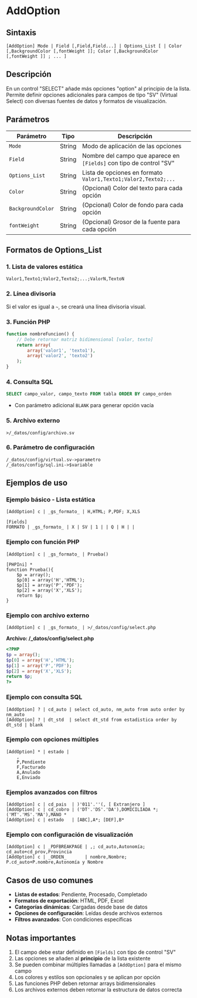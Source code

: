 # AddOption

## Sintaxis
```
[AddOption] Mode | Field [,Field,Field...] | Options_List [ | Color [,BackgroundColor [,fontWeight ]]; Color [,BackgroundColor [,fontWeight ]] ; ... ]
```

## Descripción
En un control "SELECT" añade más opciones "option" al principio de la lista. Permite definir opciones adicionales para campos de tipo "SV" (Virtual Select) con diversas fuentes de datos y formatos de visualización.

## Parámetros

| Parámetro | Tipo | Descripción |
|-----------|------|-------------|
| `Mode` | String | Modo de aplicación de las opciones |
| `Field` | String | Nombre del campo que aparece en `[Fields]` con tipo de control "SV" |
| `Options_List` | String | Lista de opciones en formato `Valor1,Texto1;Valor2,Texto2;...` |
| `Color` | String | (Opcional) Color del texto para cada opción |
| `BackgroundColor` | String | (Opcional) Color de fondo para cada opción |
| `fontWeight` | String | (Opcional) Grosor de la fuente para cada opción |

## Formatos de Options_List

### 1. Lista de valores estática
```
Valor1,Texto1;Valor2,Texto2;...;ValorN,TextoN
```

### 2. Línea divisoria
Si el valor es igual a `~`, se creará una línea divisoria visual.

### 3. Función PHP
```php
function nombreFuncion() {
    // Debe retornar matriz bidimensional [valor, texto]
    return array(
        array('valor1', 'texto1'),
        array('valor2', 'texto2')
    );
}
```

### 4. Consulta SQL
```sql
SELECT campo_valor, campo_texto FROM tabla ORDER BY campo_orden
```
- Con parámetro adicional `BLANK` para generar opción vacía

### 5. Archivo externo
```
>/_datos/config/archivo.sv
```

### 6. Parámetro de configuración
```
/_datos/config/virtual.sv->parametro
/_datos/config/sql.ini->$variable
```

## Ejemplos de uso

### Ejemplo básico - Lista estática
```
[AddOption] c | _gs_formato_ | H,HTML; P,PDF; X,XLS

[Fields]
FORMATO | _gs_formato_ | X | SV | 1 | | Q | H | |
```

### Ejemplo con función PHP
```
[AddOption] c | _gs_formato_ | Prueba()

[PHPIni] *
function Prueba(){
    $p = array();
    $p[0] = array('H','HTML');
    $p[1] = array('P','PDF');
    $p[2] = array('X','XLS');
    return $p;
}
```

### Ejemplo con archivo externo
```
[AddOption] c | _gs_formato_ | >/_datos/config/select.php
```

**Archivo: /_datos/config/select.php**
```php
<?PHP
$p = array();
$p[0] = array('H','HTML');
$p[1] = array('P','PDF');
$p[2] = array('X','XLS');
return $p;
?>
```

### Ejemplo con consulta SQL
```
[AddOption] ? | cd_auto | select cd_auto, nm_auto from auto order by nm_auto
[AddOption] ? | dt_std  | select dt_std from estadistica order by dt_std | blank
```

### Ejemplo con opciones múltiples
```
[AddOption] * | estado |
    ,
    P,Pendiente
    F,Facturado
    A,Anulado
    E,Enviado
```

### Ejemplos avanzados con filtros
```
[AddOption] c | cd_pais  | )'011'.''(, [ Extranjero ]
[AddOption] c | cd_cobro | ('DT'.'DS'.'DA'),DOMICILIADA *; ('MT'.'MS'.'MA'),MANO *
[AddOption] c | estado   | [ABC],A*; [DEF],B*
```

### Ejemplo con configuración de visualización
```
[AddOption] c | _PDFBREAKPAGE | ,; cd_auto,Autonomía; cd_auto+cd_prov,Provincia
[AddOption] c | _ORDEN_       | nombre,Nombre; P.cd_auto+P.nombre,Autonomía y Nombre
```

## Casos de uso comunes

- **Listas de estados**: Pendiente, Procesado, Completado
- **Formatos de exportación**: HTML, PDF, Excel
- **Categorías dinámicas**: Cargadas desde base de datos
- **Opciones de configuración**: Leídas desde archivos externos
- **Filtros avanzados**: Con condiciones específicas

## Notas importantes

1. El campo debe estar definido en `[Fields]` con tipo de control "SV"
2. Las opciones se añaden al **principio** de la lista existente
3. Se pueden combinar múltiples llamadas a `[AddOption]` para el mismo campo
4. Los colores y estilos son opcionales y se aplican por opción
5. Las funciones PHP deben retornar arrays bidimensionales
6. Los archivos externos deben retornar la estructura de datos correcta